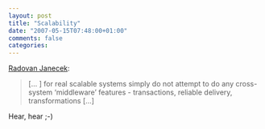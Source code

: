 ```yaml
---
layout: post
title: "Scalability"
date: "2007-05-15T07:48:00+01:00"
comments: false
categories: 
---
```


<p><a href="http://radovanjanecek.net/blog/archives/000354.html">Radovan Janecek</a>:</p>

<blockquote>
<p>[&#8230; ] for real scalable systems simply do not attempt to do any cross-system &#8216;middleware&#8217; features - transactions, reliable delivery, transformations [&#8230;]</p>
</blockquote>

<p>Hear, hear ;-)</p>



